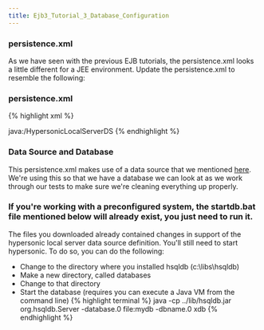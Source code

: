 ```yaml
---
title: Ejb3_Tutorial_3_Database_Configuration
---
```

### persistence.xml 
As we have seen with the previous EJB tutorials, the persistence.xml looks a little different for a JEE environment. Update the persistence.xml to resemble the following:

### persistence.xml
{% highlight xml %}
<?xml version="1.0" encoding="UTF-8"?>
<persistence>
   <persistence-unit name="lis">
      <jta-data-source>java:/HypersonicLocalServerDS</jta-data-source>
      <properties>
         <property name="hibernate.hbm2ddl.auto" value="create-drop"/>
         <property name="hibernate.show.sql" value="true"/>
      </properties>
   </persistence-unit>
</persistence>
{% endhighlight %}

### Data Source and Database 
This persistence.xml makes use of a data source that we mentioned [here](Ejb_3_Tutorial_2_Optional_Data_Source_Configuration). We're using this so that we have a database we can look at as we work through our tests to make sure we're cleaning everything up properly.

### If you're working with a preconfigured system, the startdb.bat file mentioned below will already exist, you just need to run it.

The files you downloaded already contained changes in support of the hypersonic local server data source definition. You'll still need to start hypersonic. To do so, you can do the following:
* Change to the directory where you installed hsqldb (c:\libs\hsqldb)
* Make a new directory, called databases
* Change to that directory
* Start the database (requires you can execute a Java VM from the command line)
{% highlight terminal %}
java -cp ../lib/hsqldb.jar org.hsqldb.Server -database.0 file:mydb -dbname.0 xdb
{% endhighlight %}
